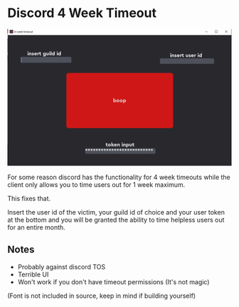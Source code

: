 # Discord 4 Week Timeout

![](https://github.com/asptu/4-week-timeout-godot/blob/master/images/1.png)

For some reason discord has the functionality for 4 week timeouts while the client only allows you to time users out for 1 week maximum.

This fixes that.

Insert the user id of the victim, your guild id of choice and your user token at the bottom and you will be granted the ability to time helpless users out for an entire month.

## Notes

- Probably against discord TOS
- Terrible UI
- Won't work if you don't have timeout permissions (It's not magic)

(Font is not included in source, keep in mind if building yourself)
